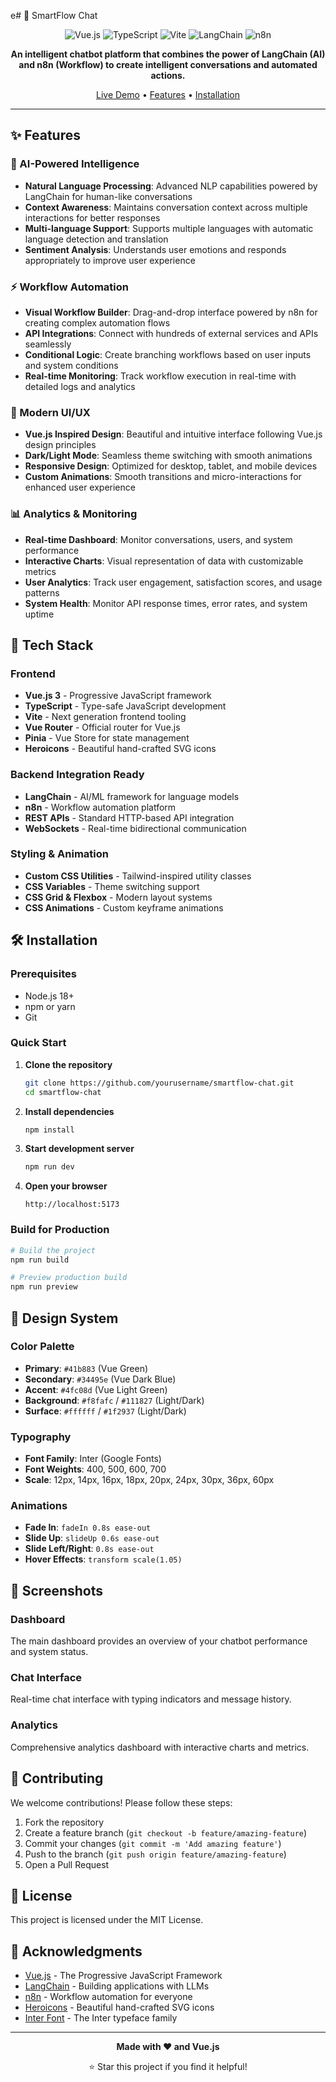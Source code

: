 e# 🤖 SmartFlow Chat

<div align="center">

![Vue.js](https://img.shields.io/badge/Vue.js-4FC08D?style=for-the-badge&logo=vue.js&logoColor=white)
![TypeScript](https://img.shields.io/badge/TypeScript-007ACC?style=for-the-badge&logo=typescript&logoColor=white)
![Vite](https://img.shields.io/badge/Vite-646CFF?style=for-the-badge&logo=vite&logoColor=white)
![LangChain](https://img.shields.io/badge/LangChain-1C3C3C?style=for-the-badge&logo=chainlink&logoColor=white)
![n8n](https://img.shields.io/badge/n8n-FF6D6D?style=for-the-badge&logo=n8n&logoColor=white)

**An intelligent chatbot platform that combines the power of LangChain (AI) and n8n (Workflow) to create intelligent conversations and automated actions.**

[Live Demo](http://localhost:5173) • [Features](#features) • [Installation](#installation)

</div>

---

## ✨ Features

### 🧠 AI-Powered Intelligence
- **Natural Language Processing**: Advanced NLP capabilities powered by LangChain for human-like conversations
- **Context Awareness**: Maintains conversation context across multiple interactions for better responses
- **Multi-language Support**: Supports multiple languages with automatic language detection and translation
- **Sentiment Analysis**: Understands user emotions and responds appropriately to improve user experience

### ⚡ Workflow Automation
- **Visual Workflow Builder**: Drag-and-drop interface powered by n8n for creating complex automation flows
- **API Integrations**: Connect with hundreds of external services and APIs seamlessly
- **Conditional Logic**: Create branching workflows based on user inputs and system conditions
- **Real-time Monitoring**: Track workflow execution in real-time with detailed logs and analytics

### 🎨 Modern UI/UX
- **Vue.js Inspired Design**: Beautiful and intuitive interface following Vue.js design principles
- **Dark/Light Mode**: Seamless theme switching with smooth animations
- **Responsive Design**: Optimized for desktop, tablet, and mobile devices
- **Custom Animations**: Smooth transitions and micro-interactions for enhanced user experience

### 📊 Analytics & Monitoring
- **Real-time Dashboard**: Monitor conversations, users, and system performance
- **Interactive Charts**: Visual representation of data with customizable metrics
- **User Analytics**: Track user engagement, satisfaction scores, and usage patterns
- **System Health**: Monitor API response times, error rates, and system uptime

## 🚀 Tech Stack

### Frontend
- **Vue.js 3** - Progressive JavaScript framework
- **TypeScript** - Type-safe JavaScript development
- **Vite** - Next generation frontend tooling
- **Vue Router** - Official router for Vue.js
- **Pinia** - Vue Store for state management
- **Heroicons** - Beautiful hand-crafted SVG icons

### Backend Integration Ready
- **LangChain** - AI/ML framework for language models
- **n8n** - Workflow automation platform
- **REST APIs** - Standard HTTP-based API integration
- **WebSockets** - Real-time bidirectional communication

### Styling & Animation
- **Custom CSS Utilities** - Tailwind-inspired utility classes
- **CSS Variables** - Theme switching support
- **CSS Grid & Flexbox** - Modern layout systems
- **CSS Animations** - Custom keyframe animations

## 🛠️ Installation

### Prerequisites
- Node.js 18+ 
- npm or yarn
- Git

### Quick Start

1. **Clone the repository**
   ```bash
   git clone https://github.com/yourusername/smartflow-chat.git
   cd smartflow-chat
   ```

2. **Install dependencies**
   ```bash
   npm install
   ```

3. **Start development server**
   ```bash
   npm run dev
   ```

4. **Open your browser**
   ```
   http://localhost:5173
   ```

### Build for Production

```bash
# Build the project
npm run build

# Preview production build
npm run preview
```

## 🎨 Design System

### Color Palette
- **Primary**: `#41b883` (Vue Green)
- **Secondary**: `#34495e` (Vue Dark Blue)
- **Accent**: `#4fc08d` (Vue Light Green)
- **Background**: `#f8fafc` / `#111827` (Light/Dark)
- **Surface**: `#ffffff` / `#1f2937` (Light/Dark)

### Typography
- **Font Family**: Inter (Google Fonts)
- **Font Weights**: 400, 500, 600, 700
- **Scale**: 12px, 14px, 16px, 18px, 20px, 24px, 30px, 36px, 60px

### Animations
- **Fade In**: `fadeIn 0.8s ease-out`
- **Slide Up**: `slideUp 0.6s ease-out`
- **Slide Left/Right**: `0.8s ease-out`
- **Hover Effects**: `transform scale(1.05)`

## 📱 Screenshots

### Dashboard
The main dashboard provides an overview of your chatbot performance and system status.

### Chat Interface
Real-time chat interface with typing indicators and message history.

### Analytics
Comprehensive analytics dashboard with interactive charts and metrics.

## 🤝 Contributing

We welcome contributions! Please follow these steps:

1. Fork the repository
2. Create a feature branch (`git checkout -b feature/amazing-feature`)
3. Commit your changes (`git commit -m 'Add amazing feature'`)
4. Push to the branch (`git push origin feature/amazing-feature`)
5. Open a Pull Request

## 📄 License

This project is licensed under the MIT License.

## 🙏 Acknowledgments

- [Vue.js](https://vuejs.org/) - The Progressive JavaScript Framework
- [LangChain](https://langchain.com/) - Building applications with LLMs
- [n8n](https://n8n.io/) - Workflow automation for everyone
- [Heroicons](https://heroicons.com/) - Beautiful hand-crafted SVG icons
- [Inter Font](https://rsms.me/inter/) - The Inter typeface family

---

<div align="center">

**Made with ❤️ and Vue.js**

⭐ Star this project if you find it helpful!

</div>
